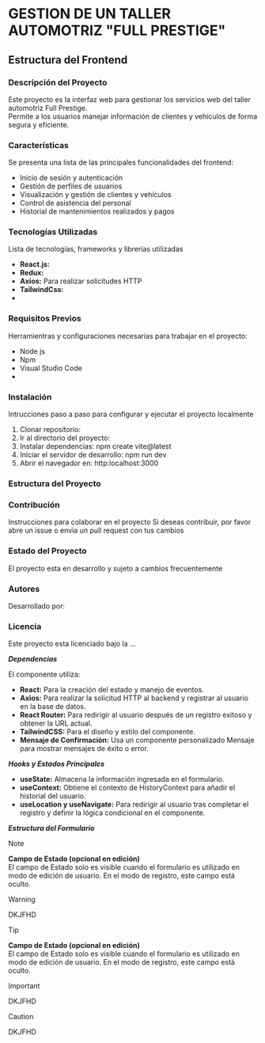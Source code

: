 # GESTION DE UN TALLER AUTOMOTRIZ "FULL PRESTIGE" <br>

## Estructura del Frontend <br>
### Descripción del Proyecto

Este proyecto es la interfaz web para gestionar los servicios web del taller automotriz Full Prestige. <br>
Permite a los usuarios manejar información de clientes y vehículos de forma segura y eficiente.<br>
  
### Características <br>
Se presenta una lista de las principales funcionalidades del frontend:
* Inicio de sesión y autenticación
* Gestión de perfiles de usuarios
* Visualización y gestión de clientes y vehículos
* Control de asistencia del personal
* Historial de mantenimientos realizados y pagos
  
### Tecnologías Utilizadas 
Lista de tecnologías, frameworks y librerías utilizadas
- **React.js:**
- **Redux:**
- **Axios:** Para realizar solicitudes HTTP
- **TailwindCss:**
- 
### Requisitos Previos <br>
Herramientras y configuraciones necesarias para trabajar en el proyecto:
- Node js
- Npm
- Visual Studio Code
- 
### Instalación <br>
Intrucciones paso a paso para configurar y ejecutar el proyecto localmente
1. Clonar repositorio:
2. Ir al directorio del proyecto:
3. Instalar dependencias: npm create vite@latest
4. Iniciar el servidor de desarrollo: npm run dev
5. Abrir el navegador en: http:localhost:3000

  
### Estructura del Proyecto <br>
### Contribución <br>
Instrucciones para colaborar en el proyecto
Si deseas contribuir, por favor abre un issue o envia un pull request con tus cambios

### Estado del Proyecto <br>
El proyecto esta en desarrollo y sujeto a cambios frecuentemente

### Autores <br>
Desarrollado por:

### Licencia <br>
Este proyecto esta licenciado bajo la ...

***Dependencias***<br>

El componente utiliza:

* **React:** Para la creación del estado y manejo de eventos.
* **Axios:** Para realizar la solicitud HTTP al backend y registrar al usuario en la base de 
   datos.
* **React Router:** Para redirigir al usuario después de un registro exitoso y obtener la URL 
  actual.
* **TailwindCSS:** Para el diseño y estilo del componente.
* **Mensaje de Confirmación:** Usa un componente personalizado Mensaje para mostrar mensajes de 
  éxito o error.

***Hooks y Estados Principales***<br>
* **useState:** Almacena la información ingresada en el formulario.
* **useContext:** Obtiene el contexto de HistoryContext para añadir el historial del usuario.
* **useLocation y useNavigate:** Para redirigir al usuario tras completar el registro y definir la lógica condicional en el componente.


***Estructura del Formulario***<br>

   
> [!NOTE]
> **Campo de Estado (opcional en edición)**<br>
> El campo de Estado solo es visible cuando el formulario es utilizado en modo de edición de usuario. En el modo de registro, este campo está oculto.

> [!WARNING]
> DKJFHD

> [!TIP]
> **Campo de Estado (opcional en edición)**<br>
> El campo de Estado solo es visible cuando el formulario es utilizado en modo de edición de usuario. En el modo de registro, este campo está oculto.

> [!IMPORTANT]
> DKJFHD

> [!CAUTION]
> DKJFHD




